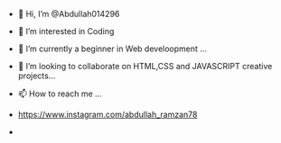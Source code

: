 - 👋 Hi, I’m @Abdullah014296
- 👀 I’m interested in Coding
- 🌱 I’m currently a beginner in Web develoopment ...
- 💞️ I’m looking to collaborate on  HTML,CSS and JAVASCRIPT creative projects...
- 📫 How to reach me ...
- https://www.instagram.com/abdullah_ramzan78

- 

<!---
Abdullah014296/Abdullah014296 is a ✨ special ✨ repository because its `README.md` (this file) appears on your GitHub profile.
You can click the Preview link to take a look at your changes.
--->
